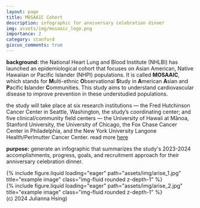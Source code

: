 ```yaml
---
layout: page
title: MOSAAIC Cohort
description: infographic for anniversary celebration dinner
img: assets/img/mosaaic_logo.png
importance: 2
category: stanford
giscus_comments: true
---
```

**background:** the National Heart Lung and Blood Institute (NHLBI) has launched an epidemiological cohort that focuses on Asian American, Native Hawaiian or Pacific Islander (NHPI) populations. It is called **MOSAAIC**, which stands for **M**ulti-ethnic **O**bservational **S**tudy in **A**merican **A**sian and **P**acific **I**slander **C**ommunities. This study aims to understand cardiovascular disease to improve prevention in these understudied populations.

the study will take place at six research institutions — the Fred Hutchinson Cancer Center in Seattle, Washington, the study’s coordinating center; and five clinical/community field centers — the University of Hawaii at Mānoa, Stanford University, the University of Chicago, the Fox Chase Cancer Center in Philadelphia, and the New York University Langone Health/Perlmutter Cancer Center. read more [here](https://www.nhlbi.nih.gov/news/2024/new-nhlbi-study-focuses-asian-americans-native-hawaiians-and-pacific-islanders)

**purpose:** generate an infographic that summarizes the study's 2023-2024 accomplishments, progress, goals, and recruitment approach for their anniversary celebration dinner.

<div class="row">
    <div class="col-sm mt-3 mt-md-0">
        {% include figure.liquid loading="eager" path="assets/img/arise_1.jpg" title="example image" class="img-fluid rounded z-depth-1" %}
    </div>
    <div class="col-sm mt-3 mt-md-0">
        {% include figure.liquid loading="eager" path="assets/img/arise_2.jpg" title="example image" class="img-fluid rounded z-depth-1" %}
    </div>
</div>
<div class="caption">
    (c) 2024 Julianna Hsing)
</div>
